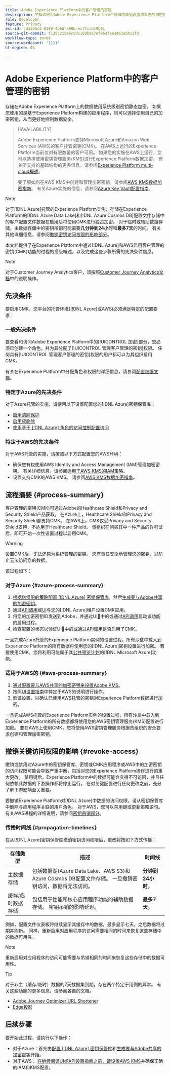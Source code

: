```yaml
---
title: Adobe Experience Platform中的客户管理的密钥
description: 了解如何为Adobe Experience Platform中存储的数据设置您自己的加密密钥。
role: Developer
feature: Privacy
exl-id: cd33e6c2-8189-4b68-a99b-ec7fccdc9b91
source-git-commit: f129c215ebc5dc169b9a7ef9b3faa3463ab413f3
workflow-type: tm+mt
source-wordcount: '1111'
ht-degree: 0%

---
```


# Adobe Experience Platform中的客户管理的密钥

存储在Adobe Experience Platform上的数据使用系统级别密钥静态加密。 如果您使用的是基于Experience Platform构建的应用程序，则可以选择使用自己的加密密钥，从而更好地控制数据安全。

>[!AVAILABILITY]
>
>Adobe Experience Platform支持Microsoft Azure和Amazon Web Services (AWS)的客户托管密钥(CMK)。 在AWS上运行的Experience Platform当前仅对有限数量的客户可用。 如果您的实施在AWS上运行，您可以选择使用密钥管理服务(KMS)进行Experience Platform数据加密。 有关所支持的基础结构的更多信息，请参阅[Experience Platform multi-cloud概述](https://experienceleague.adobe.com/zh-hans/docs/experience-platform/landing/multi-cloud)。
>
>要了解如何在AWS KMS中创建和管理加密密钥，请参阅[AWS KMS数据加密指南](./aws/configure-kms.md)。 有关Azure实施的信息，请参阅[Azure Key Vault配置指南](./azure/azure-key-vault-config.md)。

>[!NOTE]
>
>对于[!DNL Azure]托管的Experience Platform实例，存储在Experience Platform的[!DNL Azure Data Lake]和[!DNL Azure Cosmos DB]配置文件存储中的客户配置文件数据在启用后将使用CMK进行独占加密。 对于临时或辅助数据存储，主数据存储中的密钥吊销可能需要&#x200B;**几分钟到24小时**&#x200B;和&#x200B;**最多7天**&#x200B;的时间。 有关其他详细信息，请参阅[撤销密钥访问权限的影响部分](#revoke-access)。

本文档提供了在Experience Platform中通过[!DNL Azure]和AWS启用客户管理的密钥(CMK)功能的过程的高级概述，以及完成这些步骤所需的先决条件信息。

>[!NOTE]
>
>对于Customer Journey Analytics客户，请按照[Customer Journey Analytics文档](https://experienceleague.adobe.com/docs/analytics-platform/using/cja-privacy/cmk.html?lang=zh-Hans)中的说明操作。

## 先决条件

要启用CMK，您平台的托管环境([!DNL Azure]或AWS)必须满足特定的配置要求：

### 一般先决条件

要查看和访问Adobe Experience Platform中的[!UICONTROL 加密]部分，您必须已创建一个角色，并为其分配了[!UICONTROL 管理客户管理的密钥]权限。  任何具有[!UICONTROL 管理客户管理的密钥]权限的用户都可以为其组织启用CMK。

有关在Experience Platform中分配角色和权限的详细信息，请参阅[配置权限文档](https://experienceleague.adobe.com/docs/platform-learn/getting-started-for-data-architects-and-data-engineers/configure-permissions.html?lang=zh-Hans)。

### 特定于Azure的先决条件

对于Azure托管的实施，请使用以下设置配置您的[!DNL Azure]密钥保管库：

- [启用清除保护](https://learn.microsoft.com/en-us/azure/key-vault/general/soft-delete-overview#purge-protection)
- [启用软删除](https://learn.microsoft.com/en-us/azure/key-vault/general/soft-delete-overview)
- [使用基于 [!DNL Azure] 角色的访问控制配置访问](https://learn.microsoft.com/en-us/azure/role-based-access-control/)

### 特定于AWS的先决条件

对于AWS托管的实施，请按照以下方式配置您的AWS环境：

- 确保您有权使用AWS Identity and Access Management (IAM)管理加密密钥。 有关详细信息，请参阅[适用于AWS KMS的IAM策略](https://docs.aws.amazon.com/kms/latest/developerguide/iam-policies.html)。
- 设置支持CMK的AWS KMS。 请参阅[AWS KMS数据加密指南](./aws/configure-kms.md)。

## 流程摘要 {#process-summary}

客户管理的密钥(CMK)可通过Adobe的Healthcare Shield和Privacy and Security Shield产品获取。 在Azure上，Healthcare Shield和Privacy and Security Shield都支持CMK。 在AWS上，CMK仅受Privacy and Security Shield支持，不适用于Healthcare Shield。 贵组织在购买其中一种产品的许可证后，即可开始一次性设置过程以启用CMK。

>[!WARNING]
>
>设置CMK后，无法还原为系统管理的密钥。 您有责任安全地管理您的密钥，以防止无法访问您的数据。

该过程如下：

### 对于Azure {#azure-process-summary}

1. [根据您组织的策略配置 [!DNL Azure] 密钥保管库](./azure/azure-key-vault-config.md)，然后[生成要与Adobe共享的加密密钥](./azure/azure-key-vault-config.md#generate-a-key)。
1. 通过[API调用](./azure/api-set-up.md#register-app)或[UI](./azure/ui-set-up.md#register-app)与您的[!DNL Azure]租户设置CMK应用。
1. 将您的加密密钥ID发送到Adobe，并通过UI[&#128279;](./azure/ui-set-up.md#send-to-adobe)中的或通过[API调用](./azure/api-set-up.md#send-to-adobe)启动该功能的启用过程。
1. 检查配置的状态以验证UI[&#128279;](./azure/ui-set-up.md#check-status)中的或通过[API调用](./azure/api-set-up.md#check-status)是否启用了CMK。

一旦完成Azure托管的Experience Platform实例的设置过程，所有沙盒中载入到Experience Platform的所有数据将使用您的[!DNL Azure]密钥设置进行加密。 若要使用CMK，您将利用可能属于其[公共预览计划](https://azure.microsoft.com/en-ca/support/legal/preview-supplemental-terms/)的[!DNL Microsoft Azure]功能。

### 适用于AWS的 {#aws-process-summary}

1. [通过配置要与AWS共享的加密密钥来设置Adobe KMS](./aws/configure-kms.md)。
2. 按照[UI设置指南](./aws/ui-set-up.md)中特定于AWS的说明进行操作。
3. 验证设置，以确认已使用AWS托管的密钥对Experience Platform数据进行加密。

<!--  Pending: or [API setup guide]() -->

一旦完成AWS托管的Experience Platform实例的设置过程，所有沙盒中载入到Experience Platform的所有数据都将使用您的AWS密钥管理服务(KMS)配置进行加密。 要在AWS上使用CMK，您将使用AWS密钥管理服务根据贵组织的安全要求创建和管理加密密钥。

## 撤销关键访问权限的影响 {#revoke-access}

撤销或禁用对Azure中的密钥保管库、密钥或CMK应用程序或AWS中的加密密钥的访问权限可能会导致严重中断，包括对您的Experience Platform操作进行的重大更改。 禁用键后，Experience Platform中的数据可能会变得不可访问，并且任何依赖此数据的下游操作都将停止运行。 在对关键配置进行任何更改之前，充分了解下游影响至关重要。

要撤销Experience Platform对[!DNL Azure]中数据的访问权限，请从密钥保管库中删除与应用程序关联的用户角色。 对于AWS，您可以禁用键或更新策略语句。 有关AWS进程的详细说明，请参阅[密钥吊销部分](./aws/ui-set-up.md#key-revocation)。


### 传播时间线 {#propagation-timelines}

在从[!DNL Azure]密钥保管库撤消密钥访问权限后，更改将按如下方式传播：

| **存储类型** | **描述** | **时间线** |
|---|---|---|
| 主数据存储 | 包括数据湖(Azure Data Lake、AWS S3)和Azure Cosmos DB配置文件存储。 一旦撤销密钥访问，数据将无法访问。 | **分钟到24小时**。 |
| 缓存/临时数据存储 | 包括用于性能和核心应用程序功能的辅助数据存储。 密钥吊销的影响延迟。 | **最多7天**。 |

例如，配置文件仪表板将继续显示其缓存中的数据，最多显示七天，之后数据将过期并刷新。 同样，重新启用对应用程序的访问需要相同的时间来恢复这些存储中的数据可用性。

>[!NOTE]
>
>重新启用对应用程序的访问可能需要与吊销相同的时间来恢复这些存储中的数据可用性。

>[!TIP]
>
>对于非主（缓存/临时）数据的7天数据集到期，存在两个特定于用例的异常。 有关这些功能的更多信息，请参阅各自的文档。<ul><li>[Adobe Journey Optimizer URL Shortener](https://experienceleague.adobe.com/docs/journey-optimizer/using/sms/sms-configuration.html?lang=zh-Hans#message-preset-sms)</li><li>[Edge投影](https://experienceleague.adobe.com/docs/experience-platform/profile/home.html?lang=zh-Hans#edge-projections)</li></ul>

## 后续步骤

要开始此过程，请执行以下操作：

- 对于Azure：首先由[配置 [!DNL Azure] 密钥保管库](./azure/azure-key-vault-config.md)和[生成要与Adobe共享的加密密钥](./azure/azure-key-vault-config.md#generate-a-key)开始。
- 对于AWS： [在继续阅读UI或API设置指南之前，请设置AWS KMS](./aws/configure-kms.md)并确保正确的IAM和KMS配置。

